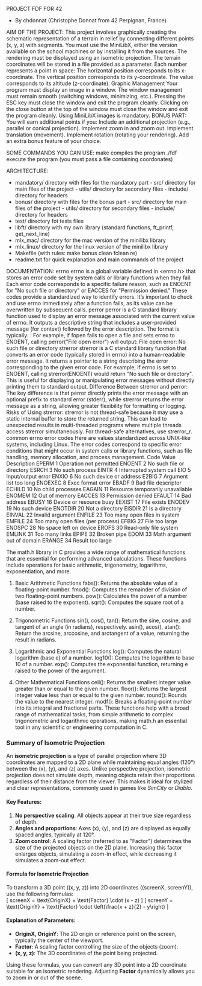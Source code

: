 PROJECT FDF FOR 42
- By chdonnat (Christophe Donnat from 42 Perpignan, France)

AIM OF THE PROJECT:
This project involves graphically creating the schematic representation of a terrain in relief by connecting different points (x, y, z) with segments.
You must use the MiniLibX, either the version available on the school machines or by installing it from the sources.
The rendering must be displayed using an isometric projection.
The terrain coordinates will be stored in a file provided as a parameter.
Each number represents a point in space:
The horizontal position corresponds to its x-coordinate.
The vertical position corresponds to its y-coordinate.
The value corresponds to its altitude (z-coordinate).
Graphic Management
Your program must display an image in a window.
The window management must remain smooth (switching windows, minimizing, etc.).
Pressing the ESC key must close the window and exit the program cleanly.
Clicking on the close button at the top of the window must close the window and exit the program cleanly.
Using MiniLibX images is mandatory.
BONUS PART:
You will earn additional points if you:
Include an additional projection (e.g., parallel or conical projection).
Implement zoom in and zoom out.
Implement translation (movement).
Implement rotation (rotating your rendering).
Add an extra bonus feature of your choice.

SOME COMMANDS YOU CAN USE:
make
	compiles the program
./fdf <file>
	execute the program (you must pass a file containing coordonates)

ARCHITECTURE:
- mandatory/ directory with files for the mandatory part
		- src/ directory for main files of the project
		- utils/ directory for secondary files
		- include/ directory for headers
- bonus/ directory with files for the bonus part
		- src/ directory for main files of the project
		- utils/ directory for secondary files
		- include/ directory for headers
- test/ directory fot tests files
- libft/ directory with my own library (standard functions, ft_printf, get_next_line)
- mlx_mac/ directory for the mac version of the minilibx library
- mlx_linux/ directory for the linux version of the minilibx library
- Makefile (with rules: make bonus clean fclean re)
- readme.txt for quick explanation and main commands of the project

DOCUMENTATION:
errno
	errno is a global variable defined in <errno.h> that stores an error code set by system calls or library functions when they fail.
	Each error code corresponds to a specific failure reason, such as ENOENT for "No such file or directory" or EACCES for "Permission denied."
	These codes provide a standardized way to identify errors.
	It’s important to check and use errno immediately after a function fails, as its value can be overwritten by subsequent calls.
perror
	perror is a C standard library function used to display an error message associated with the current value of errno.
	It outputs a descriptive string that includes a user-provided message (for context) followed by the error description.
	The format is typically:
	<user message>: <error description>
	For example, if fopen fails to open a file and sets errno to ENOENT, calling perror("File open error") will output:
	File open error: No such file or directory
strerror
	strerror is a C standard library function that converts an error code (typically stored in errno) into a human-readable error message.
	It returns a pointer to a string describing the error corresponding to the given error code.
	For example, if errno is set to ENOENT, calling strerror(ENOENT) would return "No such file or directory".
	This is useful for displaying or manipulating error messages without directly printing them to standard output.
	Difference Between strerror and perror:
		The key difference is that perror directly prints the error message with an optional prefix to standard error (stderr),
		while strerror returns the error message as a string, allowing greater flexibility for formatting or logging.
	Risks of Using strerror:
		strerror is not thread-safe because it may use a static internal buffer to store the returned string.
		This can lead to unexpected results in multi-threaded programs where multiple threads access strerror simultaneously.
		For thread-safe alternatives, use strerror_r.
common errno error codes
	Here are values standardized across UNIX-like systems, including Linux.
	The error codes correspond to specific error conditions that might occur in system calls or library functions,
	such as file handling, memory allocation, and process management.
	Code	Value	Description
	EPERM	1	Operation not permitted
	ENOENT	2	No such file or directory
	ESRCH	3	No such process
	EINTR	4	Interrupted system call
	EIO		5	Input/output error
	ENXIO	6	No such device or address
	E2BIG	7	Argument list too long
	ENOEXEC	8	Exec format error
	EBADF	9	Bad file descriptor
	ECHILD	10	No child processes
	EAGAIN	11	Resource temporarily unavailable
	ENOMEM	12	Out of memory
	EACCES	13	Permission denied
	EFAULT	14	Bad address
	EBUSY	16	Device or resource busy
	EEXIST	17	File exists
	ENODEV	19	No such device
	ENOTDIR	20	Not a directory
	EISDIR	21	Is a directory
	EINVAL	22	Invalid argument
	ENFILE	23	Too many open files in system
	EMFILE	24	Too many open files (per process)
	EFBIG	27	File too large
	ENOSPC	28	No space left on device
	EROFS	30	Read-only file system
	EMLINK	31	Too many links
	EPIPE	32	Broken pipe
	EDOM	33	Math argument out of domain
	ERANGE	34	Result too large


The math.h library in C provides a wide range of mathematical functions that are essential for performing advanced calculations.
These functions include operations for basic arithmetic, trigonometry, logarithms, exponentiation, and more.

1. Basic Arithmetic Functions
fabs(): Returns the absolute value of a floating-point number.
fmod(): Computes the remainder of division of two floating-point numbers.
pow(): Calculates the power of a number (base raised to the exponent).
sqrt(): Computes the square root of a number.

2. Trigonometric Functions
sin(), cos(), tan(): Return the sine, cosine, and tangent of an angle (in radians), respectively.
asin(), acos(), atan(): Return the arcsine, arccosine, and arctangent of a value, returning the result in radians.

3. Logarithmic and Exponential Functions
log(): Computes the natural logarithm (base e) of a number.
log10(): Computes the logarithm to base 10 of a number.
exp(): Computes the exponential function, returning e raised to the power of the argument.

4. Other Mathematical Functions
ceil(): Returns the smallest integer value greater than or equal to the given number.
floor(): Returns the largest integer value less than or equal to the given number.
round(): Rounds the value to the nearest integer.
modf(): Breaks a floating-point number into its integral and fractional parts.
These functions help with a broad range of mathematical tasks, from simple arithmetic to complex trigonometric and logarithmic operations, making math.h an essential tool in any scientific or engineering computation in C.

### Summary of Isometric Projection  

An **isometric projection** is a type of parallel projection where 3D coordinates are mapped to a 2D plane while maintaining equal angles (120°) between the \(x\), \(y\), and \(z\) axes. Unlike perspective projection, isometric projection does not simulate depth, meaning objects retain their proportions regardless of their distance from the viewer. This makes it ideal for stylized and clear representations, commonly used in games like *SimCity* or *Diablo*.  

#### Key Features:  
1. **No perspective scaling**: All objects appear at their true size regardless of depth.  
2. **Angles and proportions**: Axes \(x\), \(y\), and \(z\) are displayed as equally spaced angles, typically at 120°.  
3. **Zoom control**: A scaling factor (referred to as "Factor") determines the size of the projected objects on the 2D plane. Increasing this factor enlarges objects, simulating a zoom-in effect, while decreasing it simulates a zoom-out effect.  

#### Formula for Isometric Projection  
To transform a 3D point \((x, y, z)\) into 2D coordinates \((screenX, screenY)\), use the following formulas:  
\[
screenX = \text{OriginX} + \text{Factor} \cdot (x - z)
\]
\[
screenY = \text{OriginY} + \text{Factor} \cdot \left(\frac{x + z}{2} - y\right)
\]

#### Explanation of Parameters:  
- **OriginX, OriginY**: The 2D origin or reference point on the screen, typically the center of the viewport.  
- **Factor**: A scaling factor controlling the size of the objects (zoom).  
- **(x, y, z)**: The 3D coordinates of the point being projected.  

Using these formulas, you can convert any 3D point into a 2D coordinate suitable for an isometric rendering. Adjusting **Factor** dynamically allows you to zoom in or out of the scene.
